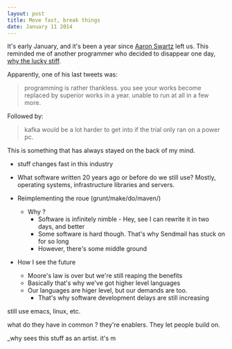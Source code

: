 ```yaml
---
layout: post
title: Move fast, break things
date: January 11 2014
---
```


It's early January, and it's been a year since [Aaron Swartz](http://aaronsw.com) left us. This reminded me of another programmer who 
decided to disappear one day, [why the lucky stiff](http://viewsourcecode.org/why/index.html).

Apparently, one of his last tweets was:
> programming is rather thankless. you see your works become replaced by superior works in a year. unable to run at all in a few more. 

Followed by:
> kafka would be a lot harder to get into if the trial only ran on a power pc. 


<!-- more -->

This is something that has always stayed on the back of my mind.

* stuff changes fast in this industry

* What software written 20 years ago or before do we still use? Mostly, operating systems, infrastructure libraries and servers.

* Reimplementing the roue (grunt/make/do/maven/)
    
    * Why ?
        * Software is infinitely nimble - Hey, see I can rewrite it in two days, and better
        * Some software is hard though. That's why Sendmail has stuck on for so long
        * However, there's some middle ground

* How I see the future
    * Moore's law is over but we're still reaping the benefits
    * Basically that's why we've got higher level languages
    * Our languages are higer level, but our demands are too.
        * That's why software development delays are still increasing





still use emacs, linux, etc.

what do they have in common ? they're enablers. They let people build on.

\_why sees this stuff as an artist. it's m
